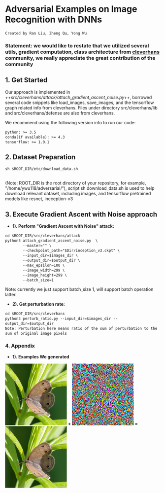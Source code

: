 # Adversarial Examples on Image Recognition with DNNs

```
Created by Ran Liu, Zheng Qu, Yong Wu
```

### Statement: we would like to restate that we utilized several utils, gradient computation, class architecture from [cleverhans](https://github.com/tensorflow/cleverhans) community, we really appreciate the great contribution of the community

## 1. Get Started

Our approach is implemented in *++src/cleverhans/attack/attach_gradient_ascent_noise.py++*, borrowed several code snippets like load_images, save_images, and the tensorflow graph related info from cleverhans. Files under directory src/cleverhans/lib and src/cleverhans/defense are also from cleverhans.

We recommend using the following version info to run our code:

```
python: >= 3.5
conda(if available): >= 4.3
tensorflow: >= 1.0.1
```



## 2. Dataset Preparation

```
sh $ROOT_DIR/etc/download_data.sh
       
```
(Note: ROOT_DIR is the root directory of your repository, for example, "/home/ywu118/adversarial/"), script sh download_data.sh is used to help download relevant dataset, including images, and tensorflow pretrained models like resnet, ineception-v3

## 3. Execute Gradient Ascent with Noise approach


- **1). Perform "Gradient Ascent with Noise" attack:** 

```
cd $ROOT_DIR/src/cleverhans/attack 
python3 attach_gradient_ascent_noise.py  \
        --master="" \
        --checkpoint_path="$Dir/inception_v3.ckpt" \
        --input_dir=$images_dir \
        --output_dir=$output_dir \
        --max_epsilon=100 \
        --image_width=299 \
        --image_height=299 \
        --batch_size=1
```
Note: currently we just support batch_size 1, will support batch operation latter.

- **2). Get perturbation rate:** 

```
cd $ROOT_DIR/src/cleverhans 
python3 perturb_ratio.py --input_dir=$images_dir --output_dir=$output_dir
Note: Perturbation here means ratio of the sum of perturbation to the sum of original image pixels
```





### 4. Appendix
- **1). Examples We generated** 

<img src="https://github.com/yongcale/adversarial/blob/master/etc/dataset/d6eac6858474111c(ini-323-).png" width="200">         **+**         <img src="https://github.com/yongcale/adversarial/blob/master/etc/dataset/perturb_d6eac6858474111c.png" width="200">         **=**         <img src="https://github.com/yongcale/adversarial/blob/master/etc/dataset/d6eac6858474111c(adv-327).png" width="200">




